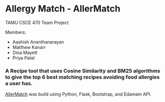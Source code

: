 # Allergy Match - AllerMatch

TAMU CSCE 470 Team Project

Members:
* Aashish Ananthanarayan
* Matthew Kanarr
* Dina Mayett
* Priya Patel

### A Recipe tool that uses **Cosine Similarity** and **BM25 algorithms** to give the top 6 best matching recipes avoiding food allergies a user has. 

[AllerMatch](http://pyrate.pythonanywhere.com) was build using Python, Flask, Bootstrap, and Edamam API. 
